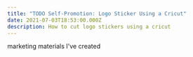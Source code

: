 ```yaml
---
title: "TODO Self-Promotion: Logo Sticker Using a Cricut"
date: 2021-07-03T18:53:00.000Z
description: How to cut logo stickers using a cricut
---
```

marketing materials I've created